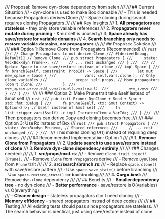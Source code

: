 /// Proposal: Remove dyn-clone dependency from selen
/// 
/// ## Current Situation
/// - dyn-clone is used to make Box<dyn Prune> cloneable
/// - This is needed because Propagators derives Clone
/// - Space cloning during search requires cloning Propagators
/// 
/// ## Key Insights
/// 1. **All propagators are stateless** - they only store variable references
/// 2. **Propagators never mutate during pruning** - &mut self is unused
/// 3. **Space already has save/restore for variable domains**
/// 4. **Search branching only needs to restore variable domains, not propagators**
/// 
/// ## Proposed Solution
/// 
/// ### Option 1: Remove Clone from Propagators (Recommended)
/// ```rust
/// // Change Propagators to not derive Clone
/// #[derive(Debug, Default)] // Remove Clone
/// pub struct Propagators {
///     state: Vec<Box<dyn Prune>>,
///     // ... rest unchanged
/// }
/// 
/// // Update Space to use save/restore instead of clone
/// impl Space {
///     fn branch(&self, constraint: PropId) -> Space {
///         let mut new_space = Space {
///             vars: self.vars.clone(), // Only clone variables
///             props: self.props, // Move propagators (don't clone)
///         };
///         new_space.props.add_constraint(constraint);
///         new_space
///     }
/// }
/// ```
/// 
/// ### Option 2: Make Prune trait take &self instead of &mut self
/// ```rust
/// pub trait Prune: DynClone + Send + Sync + std::fmt::Debug {
///     fn prune(&self, ctx: &mut Context) -> Option<()>; // &self instead of &mut self
///     fn list_trigger_vars(&self) -> impl Iterator<Item = VarId>;
/// }
/// ```
/// Then propagators can derive Copy and cloning becomes free.
/// 
/// ### Option 3: Use Rc<dyn Prune> instead of Box<dyn Prune>
/// ```rust
/// pub struct Propagators {
///     state: Vec<Rc<dyn Prune>>, // Shared references
///     // ... rest unchanged
/// }
/// ```
/// This makes cloning O(1) instead of requiring deep clones.
/// 
/// ## Recommended Implementation: Option 1
/// 
/// 1. **Remove Clone from Propagators**
/// 2. **Update search to use save/restore instead of clone**
/// 3. **Remove dyn-clone dependency entirely**
/// 
/// ### Changes needed:
/// 
/// 1. **src/props/mod.rs**:
///    - Remove `clone_trait_object!(Prune);`
///    - Remove `Clone` from `Propagators` derive
///    - Remove `DynClone` from `Prune` trait
/// 
/// 2. **src/search/branch.rs**:
///    - Replace `space.clone()` with save/restore pattern
///    - Use `space.save_state()` before branching
///    - Use `space.restore_state()` for backtracking
/// 
/// 3. **Cargo.toml**:
///    - Remove `dyn-clone` dependency
/// 
/// ## Benefits
/// - **Smaller dependency tree** - no dyn-clone
/// - **Better performance** - save/restore is O(variables) vs O(everything)  
/// - **Cleaner design** - stateless propagators don't need cloning
/// - **Memory efficiency** - shared propagators instead of deep copies
/// 
/// ## Testing
/// All existing tests should pass since propagators are stateless.
/// The search behavior is identical, just using save/restore instead of clone.